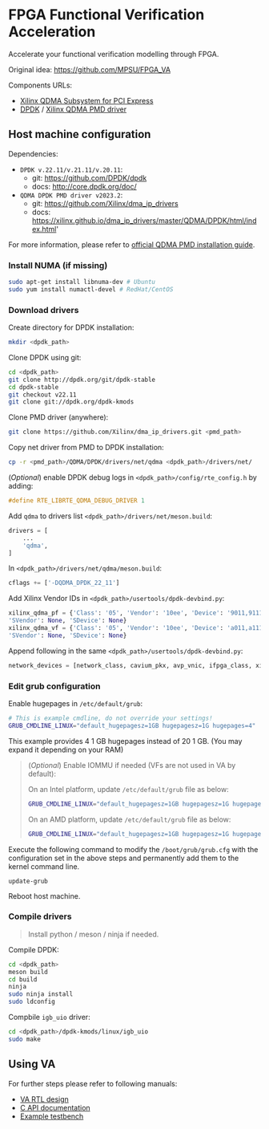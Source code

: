 # FPGA Functional Verification Acceleration

Accelerate your functional verification modelling through FPGA.

Original idea: https://github.com/MPSU/FPGA_VA

Components URLs:

* [Xilinx QDMA Subsystem for PCI Express](https://www.xilinx.com/products/intellectual-property/pcie-qdma.html)
* [DPDK](https://www.dpdk.org) / [Xilinx QDMA PMD driver](https://xilinx.github.io/dma_ip_drivers/master/QDMA/DPDK/html/index.html)

## Host machine configuration

Dependencies:

* `DPDK v.22.11/v.21.11/v.20.11`: 
  * git: https://github.com/DPDK/dpdk
  * docs: http://core.dpdk.org/doc/
* `QDMA DPDK PMD driver v2023.2`:
  * git: https://github.com/Xilinx/dma_ip_drivers
  * docs: https://xilinx.github.io/dma_ip_drivers/master/QDMA/DPDK/html/index.html'

For more information, please refer to [official QDMA PMD installation guide](https://xilinx.github.io/dma_ip_drivers/master/QDMA/DPDK/html/build.html).

### Install NUMA (if missing)

```bash
sudo apt-get install libnuma-dev # Ubuntu
sudo yum install numactl-devel # RedHat/CentOS
```

### Download drivers

Create directory for DPDK installation:

```bash
mkdir <dpdk_path>
```

Clone DPDK using git:

```bash
cd <dpdk_path>
git clone http://dpdk.org/git/dpdk-stable
cd dpdk-stable
git checkout v22.11
git clone git://dpdk.org/dpdk-kmods
```

Clone PMD driver (anywhere):

```bash
git clone https://github.com/Xilinx/dma_ip_drivers.git <pmd_path>
```

Copy net driver from PMD to DPDK installation:

```bash
cp -r <pmd_path>/QDMA/DPDK/drivers/net/qdma <dpdk_path>/drivers/net/
```

(*Optional*) enable DPDK debug logs in `<dpdk_path>/config/rte_config.h` by adding:

```c
#define RTE_LIBRTE_QDMA_DEBUG_DRIVER 1
```

Add `qdma` to drivers list `<dpdk_path>/drivers/net/meson.build`:

```py
drivers = [
    ...
    'qdma',
]
```

In `<dpdk_path>/drivers/net/qdma/meson.build`:

```py
cflags += ['-DQDMA_DPDK_22_11']
```

Add Xilinx Vendor IDs in `<dpdk_path>/usertools/dpdk-devbind.py`:

```py
xilinx_qdma_pf = {'Class': '05', 'Vendor': '10ee', 'Device': '9011,9111,9211,9311,9014,9114,9214,9314,9018,9118,9218,9318,901f,911f,921f,931f,9021,9121,9221,9321,9024,9124,9224,9324,9028,9128,9228,9328,902f,912f,922f,932f,9031,9131,9231,9331,9034,9134,9234,9334,9038,9138,9238,9338,903f,913f,923f,933f,9041,9141,9241,9341,9044,9144,9244,9344,9048,9148,9248,9348,b011,b111,b211,b311,b014,b114,b214,b314,b018,b118,b218,b318,b01f,b11f,b21f,b31f,b021,b121,b221,b321,b024,b124,b224,b324,b028,b128,b228,b328,b02f,b12f,b22f,b32f,b031,b131,b231,b331,b034,b134,b234,b334,b038,b138,b238,b338,b03f,b13f,b23f,b33f,b041,b141,b241,b341,b044,b144,b244,b344,b048,b148,b248,b348,b058,b158,b258,b358',
'SVendor': None, 'SDevice': None}
xilinx_qdma_vf = {'Class': '05', 'Vendor': '10ee', 'Device': 'a011,a111,a211,a311,a014,a114,a214,a314,a018,a118,a218,a318,a01f,a11f,a21f,a31f,a021,a121,a221,a321,a024,a124,a224,a324,a028,a128,a228,a328,a02f,a12f,a22f,a32f,a031,a131,a231,a331,a034,a134,a234,a334,a038,a138,a238,a338,a03f,a13f,a23f,a33f,a041,a141,a241,a341,a044,a144,a244,a344,a048,a148,a248,a348,c011,c111,c211,c311,c014,c114,c214,c314,c018,c118,c218,c318,c01f,c11f,c21f,c31f,c021,c121,c221,c321,c024,c124,c224,c324,c028,c128,c228,c328,c02f,c12f,c22f,c32f,c031,c131,c231,c331,c034,c134,c234,c334,c038,c138,c238,c338,c03f,c13f,c23f,c33f,c041,c141,c241,c341,c044,c144,c244,c344,c048,c148,c248,c348,c058,c158,c258,c358',
'SVendor': None, 'SDevice': None}
```

Append following in the same `<dpdk_path>/usertools/dpdk-devbind.py`:

```py
network_devices = [network_class, cavium_pkx, avp_vnic, ifpga_class, xilinx_qdma_pf, xilinx_qdma_vf]
```

### Edit grub configuration

Enable hugepages in `/etc/default/grub`:

```bash
# This is example cmdline, do not override your settings!
GRUB_CMDLINE_LINUX="default_hugepagesz=1GB hugepagesz=1G hugepages=4"
```

This example provides 4 1 GB hugepages instead of 20 1 GB. (You may expand it depending on your RAM)

> (*Optional*) Enable IOMMU if needed (VFs are not used in VA by default):
>
> On an Intel platform, update `/etc/default/grub` file as below:
> 
> ```bash
> GRUB_CMDLINE_LINUX="default_hugepagesz=1GB hugepagesz=1G hugepages=4 iommu=pt intel_iommu=on"
> ```
> 
> On an AMD platform, update `/etc/default/grub` file as below:
> 
> ```bash
> GRUB_CMDLINE_LINUX="default_hugepagesz=1GB hugepagesz=1G hugepages=4 iommu=pt amd_iommu=on"
> ```

Execute the following command to modify the `/boot/grub/grub.cfg` with the configuration set in the above steps and permanently add them to the kernel command line.

```
update-grub
```

Reboot host machine.

### Compile drivers

> Install python / meson / ninja if needed.

Compile DPDK:

```bash
cd <dpdk_path>
meson build
cd build
ninja
sudo ninja install
sudo ldconfig
```

Compbile `igb_uio` driver:

```bash
cd <dpdk_path>/dpdk-kmods/linux/igb_uio
sudo make
```

## Using VA

For further steps please refer to following manuals:

* [VA RTL design](rtl/README.md)
* [C API documentation](api/README.md)
* [Example testbench](example/README.md)
